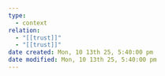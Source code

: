 ```yaml
---
type:
  - context
relation:
  - "[[trust]]"
  - "[[trust]]"
date created: Mon, 10 13th 25, 5:40:00 pm
date modified: Mon, 10 13th 25, 5:40:00 pm
---
```

